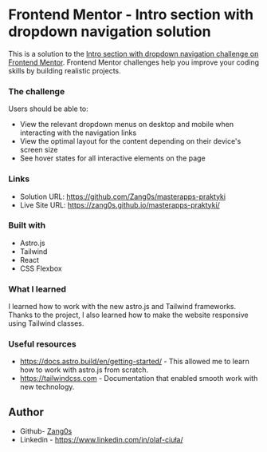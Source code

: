 # Frontend Mentor - Intro section with dropdown navigation solution

This is a solution to the [Intro section with dropdown navigation challenge on Frontend Mentor](https://www.frontendmentor.io/challenges/intro-section-with-dropdown-navigation-ryaPetHE5). Frontend Mentor challenges help you improve your coding skills by building realistic projects. 


### The challenge

Users should be able to:

- View the relevant dropdown menus on desktop and mobile when interacting with the navigation links
- View the optimal layout for the content depending on their device's screen size
- See hover states for all interactive elements on the page


### Links

- Solution URL: https://github.com/Zang0s/masterapps-praktyki
- Live Site URL: https://zang0s.github.io/masterapps-praktyki/


### Built with

- Astro.js
- Tailwind
- React
- CSS Flexbox


### What I learned

I learned how to work with the new astro.js and Tailwind frameworks.
Thanks to the project, I also learned how to make the website responsive using Tailwind classes.


### Useful resources

- https://docs.astro.build/en/getting-started/ - This allowed me to learn how to work with astro.js from scratch.
- https://tailwindcss.com - Documentation that enabled smooth work with new technology.


## Author

- Github- [Zang0s](https://github.com/Zang0s)
- Linkedin - https://www.linkedin.com/in/olaf-ciuła/

